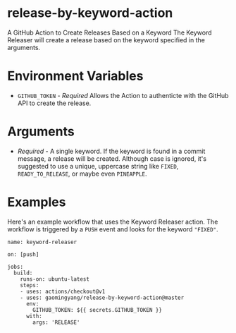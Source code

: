 # release-by-keyword-action

A GitHub Action to Create Releases Based on a Keyword
The Keyword Releaser will create a release based on the keyword specified in the arguments.

# Environment Variables
- `GITHUB_TOKEN` - _Required_ Allows the Action to authenticte with the GitHub API to create the release.

# Arguments
- _Required_ - A single keyword.  If the keyword is found in a commit message, a release will be created.  Although case is ignored, it's suggested to use a unique, uppercase string like `FIXED`, `READY_TO_RELEASE`, or maybe even `PINEAPPLE`.

# Examples
Here's an example workflow that uses the Keyword Releaser action.  The workflow is triggered by a `PUSH` event and looks for the keyword `"FIXED"`.

```
name: keyword-releaser

on: [push]

jobs:
  build:
    runs-on: ubuntu-latest
    steps:
    - uses: actions/checkout@v1
    - uses: gaomingyang/release-by-keyword-action@master
      env:
        GITHUB_TOKEN: ${{ secrets.GITHUB_TOKEN }}
      with:
        args: 'RELEASE'
```
